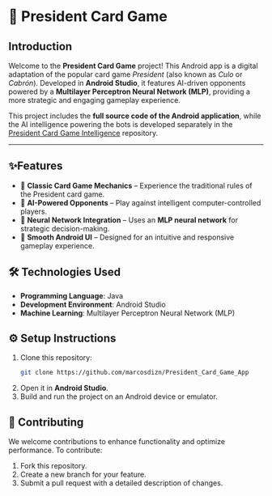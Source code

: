 # 🎴 President Card Game

## Introduction
Welcome to the **President Card Game** project! This Android app is a digital adaptation of the popular card game *President* (also known as *Culo* or *Cabrón*). Developed in **Android Studio**, it features AI-driven opponents powered by a **Multilayer Perceptron Neural Network (MLP)**, providing a more strategic and engaging gameplay experience.

This project includes the **full source code of the Android application**, while the AI intelligence powering the bots is developed separately in the [President Card Game Intelligence](https://github.com/marcosdizn/President_Card_Game_Intelligence) repository.

---

## ✨Features
- 🎴 **Classic Card Game Mechanics** – Experience the traditional rules of the President card game.  
- 🧠 **AI-Powered Opponents** – Play against intelligent computer-controlled players.  
- 🔗 **Neural Network Integration** – Uses an **MLP neural network** for strategic decision-making.  
- 📱 **Smooth Android UI** – Designed for an intuitive and responsive gameplay experience.  

## 🛠️ Technologies Used
- **Programming Language**: Java  
- **Development Environment**: Android Studio  
- **Machine Learning**: Multilayer Perceptron Neural Network (MLP)  

## ⚙️ Setup Instructions
1. Clone this repository:  
   ```sh
   git clone https://github.com/marcosdizn/President_Card_Game_App

2. Open it in **Android Studio**.
3. Build and run the project on an Android device or emulator.

## 🤝 Contributing  
We welcome contributions to enhance functionality and optimize performance. To contribute:  
1. Fork this repository.  
2. Create a new branch for your feature.  
3. Submit a pull request with a detailed description of changes.  

